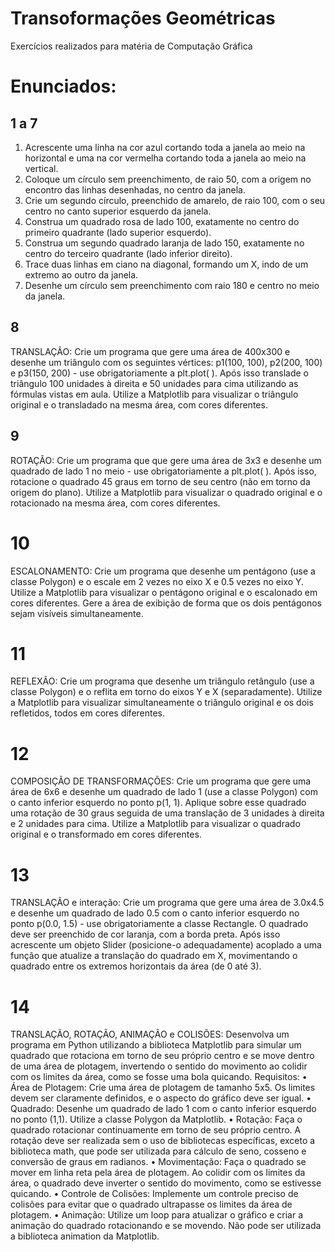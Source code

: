 # Transoformações Geométricas

Exercícios realizados para matéria de Computação Gráfica

# Enunciados:

## 1 a 7

1. Acrescente uma linha na cor azul cortando toda a janela ao meio na horizontal e uma na cor
vermelha cortando toda a janela ao meio na vertical.
2. Coloque um círculo sem preenchimento, de raio 50, com a origem no encontro das linhas
desenhadas, no centro da janela.
3. Crie um segundo círculo, preenchido de amarelo, de raio 100, com o seu centro no canto superior
esquerdo da janela.
4. Construa um quadrado rosa de lado 100, exatamente no centro do primeiro quadrante (lado
superior esquerdo).
5. Construa um segundo quadrado laranja de lado 150, exatamente no centro do terceiro quadrante
(lado inferior direito).
6. Trace duas linhas em ciano na diagonal, formando um X, indo de um extremo ao outro da janela.
7. Desenhe um círculo sem preenchimento com raio 180 e centro no meio da janela.

## 8

TRANSLAÇÃO: Crie um programa que gere uma área de 400x300 e desenhe um triângulo com os
seguintes vértices: p1(100, 100), p2(200, 100) e p3(150, 200) - use obrigatoriamente a plt.plot( ).
Após isso translade o triângulo 100 unidades à direita e 50 unidades para cima utilizando as fórmulas
vistas em aula. Utilize a Matplotlib para visualizar o triângulo original e o transladado na mesma área,
com cores diferentes.

## 9

ROTAÇÃO: Crie um programa que que gere uma área de 3x3 e desenhe um quadrado de lado 1 no
meio - use obrigatoriamente a plt.plot( ). Após isso, rotacione o quadrado 45 graus em torno de seu
centro (não em torno da origem do plano). Utilize a Matplotlib para visualizar o quadrado original e o
rotacionado na mesma área, com cores diferentes.

# 10

ESCALONAMENTO: Crie um programa que desenhe um pentágono (use a classe Polygon) e o
escale em 2 vezes no eixo X e 0.5 vezes no eixo Y. Utilize a Matplotlib para visualizar o pentágono
original e o escalonado em cores diferentes. Gere a área de exibição de forma que os dois
pentágonos sejam visíveis simultaneamente.

# 11

REFLEXÃO: Crie um programa que desenhe um triângulo retângulo (use a classe Polygon) e o
reflita em torno do eixos Y e X (separadamente). Utilize a Matplotlib para visualizar simultaneamente o
triângulo original e os dois refletidos, todos em cores diferentes.

# 12

COMPOSIÇÃO DE TRANSFORMAÇÕES: Crie um programa que gere uma área de 6x6 e desenhe
um quadrado de lado 1 (use a classe Polygon) com o canto inferior esquerdo no ponto p(1, 1).
Aplique sobre esse quadrado uma rotação de 30 graus seguida de uma translação de 3 unidades à
direita e 2 unidades para cima. Utilize a Matplotlib para visualizar o quadrado original e o
transformado em cores diferentes.

# 13

TRANSLAÇÃO e interação: Crie um programa que gere uma área de 3.0x4.5 e desenhe um
quadrado de lado 0.5 com o canto inferior esquerdo no ponto p(0.0, 1.5) - use obrigatoriamente a
classe Rectangle. O quadrado deve ser preenchido de cor laranja, com a borda preta. Após isso
acrescente um objeto Slider (posicione-o adequadamente) acoplado a uma função que atualize a
translação do quadrado em X, movimentando o quadrado entre os extremos horizontais da área (de 0
até 3).

# 14

TRANSLAÇÃO, ROTAÇÃO, ANIMAÇÃO e COLISÕES: Desenvolva um programa em Python
utilizando a biblioteca Matplotlib para simular um quadrado que rotaciona em torno de seu próprio
centro e se move dentro de uma área de plotagem, invertendo o sentido do movimento ao colidir com
os limites da área, como se fosse uma bola quicando.
Requisitos:
• Área de Plotagem: Crie uma área de plotagem de tamanho 5x5. Os limites devem ser claramente
definidos, e o aspecto do gráfico deve ser igual.
• Quadrado: Desenhe um quadrado de lado 1 com o canto inferior esquerdo no ponto (1,1). Utilize a
classe Polygon da Matplotlib.
• Rotação: Faça o quadrado rotacionar continuamente em torno de seu próprio centro. A rotação
deve ser realizada sem o uso de bibliotecas específicas, exceto a biblioteca math, que pode ser
utilizada para cálculo de seno, cosseno e conversão de graus em radianos.
• Movimentação: Faça o quadrado se mover em linha reta pela área de plotagem. Ao colidir com os
limites da área, o quadrado deve inverter o sentido do movimento, como se estivesse quicando.
• Controle de Colisões: Implemente um controle preciso de colisões para evitar que o quadrado
ultrapasse os limites da área de plotagem.
• Animação: Utilize um loop para atualizar o gráfico e criar a animação do quadrado rotacionando e
se movendo. Não pode ser utilizada a biblioteca animation da Matplotlib.